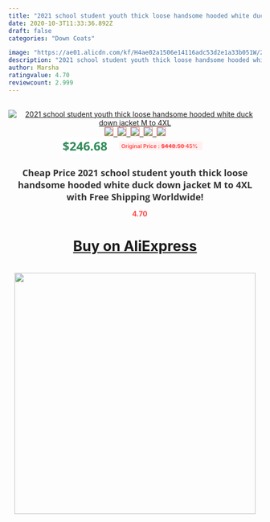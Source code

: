 ```yaml
---
title: "2021 school student youth thick loose handsome hooded white duck down jacket M to 4XL"
date: 2020-10-3T11:33:36.892Z
draft: false
categories: "Down Coats"

image: "https://ae01.alicdn.com/kf/H4ae02a1506e14116adc53d2e1a33b051W/2021-school-student-youth-thick-loose-handsome-hooded-white-duck-down-jacket-M-to-4XL.jpg"
description: "2021 school student youth thick loose handsome hooded white duck down jacket M to 4XL"
author: Marsha
ratingvalue: 4.70
reviewcount: 2.999
---
```

<br>
<div style="text-align: center;">
<a href="https://s.click.aliexpress.com/e/_A9byqD" target="_blank" rel="nofollow noopener noreferrer"><img alt="2021 school student youth thick loose handsome hooded white duck down jacket M to 4XL" class="magnifier-image" src="https://ae01.alicdn.com/kf/H4ae02a1506e14116adc53d2e1a33b051W/2021-school-student-youth-thick-loose-handsome-hooded-white-duck-down-jacket-M-to-4XL.jpg_640x640.jpg">
<br>
<img style="border:1px solid salmon" src="https://ae01.alicdn.com/kf/H4ae02a1506e14116adc53d2e1a33b051W/2021-school-student-youth-thick-loose-handsome-hooded-white-duck-down-jacket-M-to-4XL.jpg_120x120.jpg">&nbsp;&nbsp;<img style="border:1px solid salmon" src="https://ae01.alicdn.com/kf/H5f379e09f9f14116bef1dec79e405e41u/2021-school-student-youth-thick-loose-handsome-hooded-white-duck-down-jacket-M-to-4XL.jpg_120x120.jpg">&nbsp;&nbsp;<img style="border:1px solid salmon" src="https://ae01.alicdn.com/kf/H4ad496a2c61642a4bb992658147481ddP/2021-school-student-youth-thick-loose-handsome-hooded-white-duck-down-jacket-M-to-4XL.jpg_120x120.jpg">&nbsp;&nbsp;<img style="border:1px solid salmon" src="_120x120.jpg">&nbsp;&nbsp;<img style="border:1px solid salmon" src="https://ae01.alicdn.com/kf/H7d7c25cdf6bb4891ad5b70fe3d016cdai/2021-school-student-youth-thick-loose-handsome-hooded-white-duck-down-jacket-M-to-4XL.jpg_120x120.jpg"></a></div><br0>
<div style="text-align: center;"><span style="background-color: white; border: 0px; box-sizing: border-box; color: seagreen; display: inline-block; font-family: &quot;open sans&quot; , &quot;arial&quot; , &quot;helvetica&quot; , sans-serif , &quot;heiti&quot;; font-size: 24px; font-stretch: inherit; font-weight: 700; line-height: inherit; margin: 0px 10px 0px 0px; padding: 0px; vertical-align: middle;">$246.68 </span>
<span style="background: rgb(255 , 241 , 241); border-radius: 3px; border: 0px; box-sizing: border-box; color: #ff4747; display: inline-block; font-family: inherit; font-size: 12px; font-stretch: inherit; font-style: inherit; font-variant: inherit; font-weight: 600; line-height: inherit; margin: 0px; padding: 2px 5px; transform: scale(0.9); vertical-align: middle;">Original Price : <b style="text-decoration: line-through;">$448.50 </b> 45%&nbsp;&nbsp;</span></div>
<h1 style="color: #333333; display: inline-block; font-family: &quot;open sans&quot; , &quot;arial&quot; , &quot;helvetica&quot; , sans-serif , &quot;heiti&quot;; font-size: 18px; font-stretch: inherit; font-weight: 700; text-align: center;">Cheap Price 2021 school student youth thick loose handsome hooded white duck down jacket M to 4XL with Free Shipping Worldwide!</h1>
<div style="color: #ff4747; text-align: center;">
<img src="https://4.bp.blogspot.com/-M0ZcTcb-5uY/XleCXlxnR4I/AAAAAAAAAEc/OrjgMkXV1oMQFaCRZj5HQwOCBcu3w1FegCPcBGAYYCw/s1600/star.png" style="height: 15px;">&nbsp;<b>4.70</b></div>
<div class="button_cont" align="center"><a class="buynow_a" href="https://s.click.aliexpress.com/e/_A9byqD" target="_blank" rel="nofollow noopener noreferrer"><H1>Buy on AliExpress</H1></a></div><br>
<div class="separator" style="clear: both; text-align: center;">
<img src="https://lh3.googleusercontent.com/-pTy5HemUv9M/XlePHvY0dAI/AAAAAAAAAE4/0nX5iRUoIWY8eMW9Dpxeirr157OZliDIgCLcBGAsYHQ/s1600/badge.gif" width="480">
</div>
